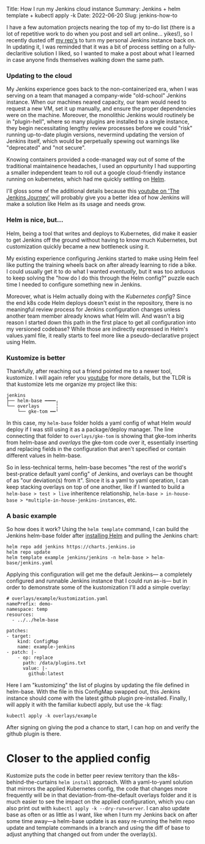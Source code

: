 Title: How I run my Jenkins cloud instance
Summary: Jenkins + helm template + kubectl apply -k
Date: 2022-06-20
Slug: jenkins-how-to

I have a few automation projects nearing the top of my to-do list
(there is a lot of repetitive work to do when you post and sell art online... yikes!),
so I recently dusted off [my rep's](https://github.com/exvertus/jenkins) to turn my personal Jenkins instance back on.
In updating it, I was reminded that it was a bit of process settling on a fully-declaritive solution I liked,
so I wanted to make a post about what I learned in case anyone finds themselves walking down the same path.

### Updating to the cloud

My Jenkins experience goes back to the non-containerized era,
when I was serving on a team that managed a company-wide "old-school" Jenkins instance.
When our machines neared capacity, our team would need to request a new VM, set it up manually, 
and ensure the proper dependencies were on the machine.
Moreover, the monolithic Jenkins would routinely be in "plugin-hell",
where so many plugins are installed to a single instance, they begin
necessitating lengthy review processes before we could "risk" running up-to-date plugin versions, nevermind updating the version of Jenkins itself, which would be perpetually spewing out warnings like "deprecated" and "not secure".

Knowing containers provided a code-managed way out of some of the 
traditional maintainence headaches, I used an oppurtunity I had supporting a smaller independent team to roll out a google cloud-friendly instance running on kubernetes, which had me quickly settling on [Helm](https://helm.sh/).

I'll gloss some of the additional details because this [youtube on 'The Jenkins Journey'](https://www.youtube.com/watch?v=IDoRWieTcMc&t=213s) will probably give you a better idea of how Jenkins will make a solution like Helm as its usage and needs grow.

### Helm is nice, but...

Helm, being a tool that writes and deploys to Kubernetes,
did make it easier to get Jenkins off the ground without having to know much Kubernetes, but customization quickly became a new bottleneck using it.

My existing experience configuring Jenkins started to make using Helm feel like putting the training wheels back on after already learning to ride a bike.
I could usually get it to do what I wanted *eventually*,
but it was too arduous to keep solving the "how do I do this through the Helm config?"
puzzle each time I needed to configure something new in Jenkins.

Moreover, what is Helm actually doing with the *Kubernetes config*?
Since the end k8s code Helm deploys doesn't exist in the repository,
there is no meaningful review process for Jenkins configuration 
changes unless another team member already knows what Helm will.
And wasn't a big reason I started down this path in the first place to
get all configuration into my versioned codebase?
While those are indirectly expressed in Helm's values.yaml file,
it really starts to feel more like a pseudo-declarative project using Helm.

### Kustomize is better

Thankfully, after reaching out a friend pointed me to a newer tool, kustomize.
I will again refer you [youtube](https://www.youtube.com/watch?v=WWJDbHo-OeY) for more details, 
but the TLDR is that kustomize lets me organize my project like this:
```
jenkins
├── helm-base ╍╍╍╍╷
└── overlays      ╎
    └── gke-tom ╍╍╵
```
In this case, my `helm-base` folder holds a yaml config of what Helm
*would* deploy if I was still using it as a package/deploy manager.
The line connecting that folder to `overlays/gke-tom` is showing that
gke-tom inherits from helm-base and *overlays* the gke-tom code over it,
essentially inserting and replacing fields in the configuration that
aren't specified or contain different values in helm-base.

So in less-technical terms, helm-base becomes "the rest of the world's best-pratice default yaml config" of Jenkins, and overlays can be thought of as "our deviation(s) from it". Since it is a yaml to yaml operation, I can keep stacking overlays on top of one another, like if I wanted to build a `helm-base > test > live` inheritence relationship, 
`helm-base > in-house-base > *multiple-in-house-jenkins-instances`, etc.

### A basic example

So how does it work? Using the `helm template` command,
I can build the Jenkins helm-base folder after [installing Helm](https://helm.sh/docs/intro/install/)
and pulling the Jenkins chart:

```
helm repo add jenkins https://charts.jenkins.io
helm repo update
helm template example jenkins/jenkins -n helm-base > helm-base/jenkins.yaml
```

Applying this configuration will get me the default Jenkins—
a completely configured and runnable Jenkins instance that I could run as-is—
but in order to demonstrate some of the kustomization I'll add a simple overlay:

```
# overlays/example/kustomization.yaml
namePrefix: demo-
namespace: temp
resources:
  - ../../helm-base

patches:
- target:
    kind: ConfigMap
    name: example-jenkins
- patch: |-
    - op: replace
      path: /data/plugins.txt
      value: |-
        github:latest
```

Here I am "kustomizing" the list of plugins by updating the file defined in helm-base.
With the file in this ConfigMap swapped out, this Jenkins instance should come with the latest github plugin pre-installed. Finally, I will apply it with the familiar kubectl apply, but use the -k flag:

```
kubectl apply -k overlays/example
```

After signing on giving the pod a chance to start, I can hop on and verify the github plugin is there.

# Closer to the applied config

Kustomize puts the code in better peer review territory than the k8s-behind-the-curtains `helm install` approach. With a yaml-to-yaml solution that mirrors the applied Kubernetes config, the code that changes more frequently will be in that deviation-from-the-default overlays folder and it is much easier to see the impact on the applied configuration, which you can also print out with `kubectl apply -k --dry-run=server`. I can also update base as often or as little as I want, like when I turn my Jenkins back on after some time away—a helm-base update is as easy re-running the helm repo update and template commands in a branch and using the diff of base to adjust anything that changed out from under the overlay(s).